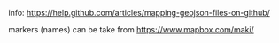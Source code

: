 
info: https://help.github.com/articles/mapping-geojson-files-on-github/

markers (names) can be take from https://www.mapbox.com/maki/

